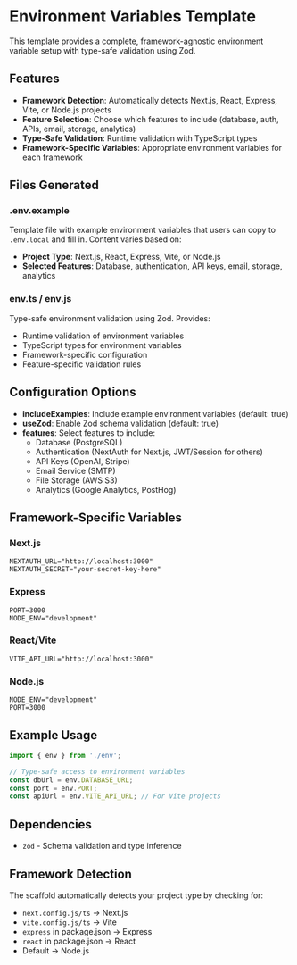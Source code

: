 # Environment Variables Template

This template provides a complete, framework-agnostic environment variable setup with type-safe validation using Zod.

## Features

- **Framework Detection**: Automatically detects Next.js, React, Express, Vite, or Node.js projects
- **Feature Selection**: Choose which features to include (database, auth, APIs, email, storage, analytics)
- **Type-Safe Validation**: Runtime validation with TypeScript types
- **Framework-Specific Variables**: Appropriate environment variables for each framework

## Files Generated

### .env.example
Template file with example environment variables that users can copy to `.env.local` and fill in. Content varies based on:
- **Project Type**: Next.js, React, Express, Vite, or Node.js
- **Selected Features**: Database, authentication, API keys, email, storage, analytics

### env.ts / env.js
Type-safe environment validation using Zod. Provides:
- Runtime validation of environment variables
- TypeScript types for environment variables
- Framework-specific configuration
- Feature-specific validation rules

## Configuration Options

- **includeExamples**: Include example environment variables (default: true)
- **useZod**: Enable Zod schema validation (default: true)
- **features**: Select features to include:
  - Database (PostgreSQL)
  - Authentication (NextAuth for Next.js, JWT/Session for others)
  - API Keys (OpenAI, Stripe)
  - Email Service (SMTP)
  - File Storage (AWS S3)
  - Analytics (Google Analytics, PostHog)

## Framework-Specific Variables

### Next.js
```env
NEXTAUTH_URL="http://localhost:3000"
NEXTAUTH_SECRET="your-secret-key-here"
```

### Express
```env
PORT=3000
NODE_ENV="development"
```

### React/Vite
```env
VITE_API_URL="http://localhost:3000"
```

### Node.js
```env
NODE_ENV="development"
PORT=3000
```

## Example Usage

```typescript
import { env } from './env';

// Type-safe access to environment variables
const dbUrl = env.DATABASE_URL;
const port = env.PORT;
const apiUrl = env.VITE_API_URL; // For Vite projects
```

## Dependencies

- `zod` - Schema validation and type inference

## Framework Detection

The scaffold automatically detects your project type by checking for:
- `next.config.js/ts` → Next.js
- `vite.config.js/ts` → Vite
- `express` in package.json → Express
- `react` in package.json → React
- Default → Node.js


